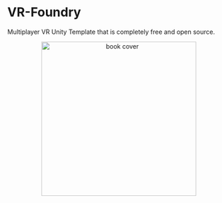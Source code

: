 # VR-Foundry
Multiplayer VR Unity Template that is completely free and open source.
<div style="text-align:center"><img src ="https://static.wixstatic.com/media/5ff487_cb393827746143329ee66bac907b19cf~mv2.png/v1/fill/w_541,h_332,al_c,q_85,usm_0.66_1.00_0.01,enc_auto/5ff487_cb393827746143329ee66bac907b19cf~mv2.png" alt="book cover" width="350"/></div>
